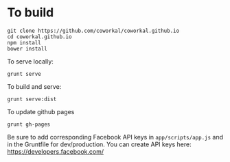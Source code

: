 # To build

```
git clone https://github.com/coworkal/coworkal.github.io
cd coworkal.github.io
npm install
bower install
```

To serve locally:
```
grunt serve
```

To build and serve:
```
grunt serve:dist
```

To update github pages
```
grunt gh-pages
```

Be sure to add corresponding Facebook API keys in `app/scripts/app.js` and in the Gruntfile for dev/production.  You can create API keys here: https://developers.facebook.com/
